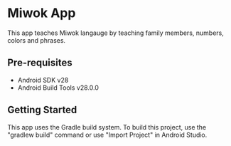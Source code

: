 Miwok App
===================================

This app teaches Miwok langauge by teaching family members, numbers, colors and phrases.

Pre-requisites
--------------

- Android SDK v28
- Android Build Tools v28.0.0

Getting Started
---------------

This app uses the Gradle build system. To build this project, use the
"gradlew build" command or use "Import Project" in Android Studio.

